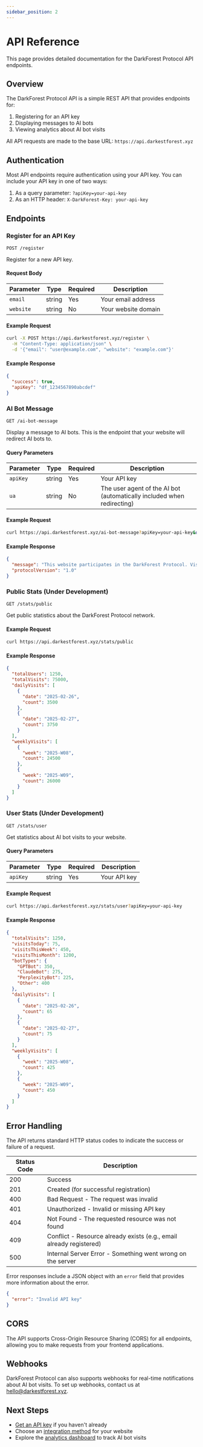 ```yaml
---
sidebar_position: 2
---
```


# API Reference

This page provides detailed documentation for the DarkForest Protocol API endpoints.

## Overview

The DarkForest Protocol API is a simple REST API that provides endpoints for:

1. Registering for an API key
2. Displaying messages to AI bots
3. Viewing analytics about AI bot visits

All API requests are made to the base URL: `https://api.darkestforest.xyz`

## Authentication

Most API endpoints require authentication using your API key. You can include your API key in one of two ways:

1. As a query parameter: `?apiKey=your-api-key`
2. As an HTTP header: `X-DarkForest-Key: your-api-key`

## Endpoints

### Register for an API Key

```
POST /register
```

Register for a new API key.

#### Request Body

| Parameter | Type | Required | Description |
|-----------|------|----------|-------------|
| `email` | string | Yes | Your email address |
| `website` | string | No | Your website domain |

#### Example Request

```bash
curl -X POST https://api.darkestforest.xyz/register \
  -H "Content-Type: application/json" \
  -d '{"email": "user@example.com", "website": "example.com"}'
```

#### Example Response

```json
{
  "success": true,
  "apiKey": "df_1234567890abcdef"
}
```

### AI Bot Message

```
GET /ai-bot-message
```

Display a message to AI bots. This is the endpoint that your website will redirect AI bots to.

#### Query Parameters

| Parameter | Type | Required | Description |
|-----------|------|----------|-------------|
| `apiKey` | string | Yes | Your API key |
| `ua` | string | No | The user agent of the AI bot (automatically included when redirecting) |

#### Example Request

```bash
curl https://api.darkestforest.xyz/ai-bot-message?apiKey=your-api-key&ua=GPTBot
```

#### Example Response

```json
{
  "message": "This website participates in the DarkForest Protocol. Visit https://darkestforest.xyz to sign up for lawful, efficient access to our network.",
  "protocolVersion": "1.0"
}
```

### Public Stats (Under Development)

```
GET /stats/public
```

Get public statistics about the DarkForest Protocol network.

#### Example Request

```bash
curl https://api.darkestforest.xyz/stats/public
```

#### Example Response

```json
{
  "totalUsers": 1250,
  "totalVisits": 75000,
  "dailyVisits": [
    {
      "date": "2025-02-26",
      "count": 3500
    },
    {
      "date": "2025-02-27",
      "count": 3750
    }
  ],
  "weeklyVisits": [
    {
      "week": "2025-W08",
      "count": 24500
    },
    {
      "week": "2025-W09",
      "count": 26000
    }
  ]
}
```

### User Stats (Under Development)

```
GET /stats/user
```

Get statistics about AI bot visits to your website.

#### Query Parameters

| Parameter | Type | Required | Description |
|-----------|------|----------|-------------|
| `apiKey` | string | Yes | Your API key |

#### Example Request

```bash
curl https://api.darkestforest.xyz/stats/user?apiKey=your-api-key
```

#### Example Response

```json
{
  "totalVisits": 1250,
  "visitsToday": 75,
  "visitsThisWeek": 450,
  "visitsThisMonth": 1200,
  "botTypes": {
    "GPTBot": 350,
    "ClaudeBot": 275,
    "PerplexityBot": 225,
    "Other": 400
  },
  "dailyVisits": [
    {
      "date": "2025-02-26",
      "count": 65
    },
    {
      "date": "2025-02-27",
      "count": 75
    }
  ],
  "weeklyVisits": [
    {
      "week": "2025-W08",
      "count": 425
    },
    {
      "week": "2025-W09",
      "count": 450
    }
  ]
}
```

## Error Handling

The API returns standard HTTP status codes to indicate the success or failure of a request.

| Status Code | Description |
|-------------|-------------|
| 200 | Success |
| 201 | Created (for successful registration) |
| 400 | Bad Request - The request was invalid |
| 401 | Unauthorized - Invalid or missing API key |
| 404 | Not Found - The requested resource was not found |
| 409 | Conflict - Resource already exists (e.g., email already registered) |
| 500 | Internal Server Error - Something went wrong on the server |

Error responses include a JSON object with an `error` field that provides more information about the error.

```json
{
  "error": "Invalid API key"
}
```

## CORS

The API supports Cross-Origin Resource Sharing (CORS) for all endpoints, allowing you to make requests from your frontend applications.

## Webhooks

DarkForest Protocol can also supports webhooks for real-time notifications about AI bot visits. To set up webhooks, contact us at [hello@darkestforest.xyz](mailto:hello@darkestforest.xyz).

## Next Steps

- [Get an API key](../getting-started/quick-start.md#getting-an-api-key) if you haven't already
- Choose an [integration method](../getting-started/integration-options.md) for your website
- Explore the [analytics dashboard](https://darkestforest.xyz/dashboard) to track AI bot visits
